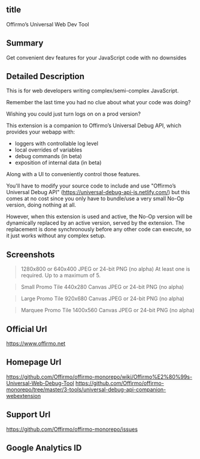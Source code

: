 
## title
Offirmo’s Universal Web Dev Tool

## Summary
Get convenient dev features for your JavaScript code with no downsides

## Detailed Description
This is for web developers writing complex/semi-complex JavaScript.

Remember the last time you had no clue about what your code was doing?

Wishing you could just turn logs on on a prod version?

This extension is a companion to Offirmo’s Universal Debug API, which provides your webapp with:
- loggers with controllable log level
- local overrides of variables
- debug commands (in beta)
- exposition of internal data (in beta)

Along with a UI to conveniently control those features.

You'll have to modify your source code to include and use "Offirmo’s Universal Debug API" (https://universal-debug-api-js.netlify.com/)
but this comes at no cost since you only have to bundle/use a very small No-Op version, doing nothing at all.

However, when this extension is used and active,
the No-Op version will be dynamically replaced by an active version,
served by the extension. The replacement is done synchronously before any other code can execute,
so it just works without any complex setup.



## Screenshots
> 1280x800 or 640x400
> JPEG or 24-bit PNG (no alpha)
> At least one is required. Up to a maximum of 5.

> Small Promo Tile
> 440x280 Canvas
> JPEG or 24-bit PNG (no alpha)

> Large Promo Tile
> 920x680 Canvas
> JPEG or 24-bit PNG (no alpha)

> Marquee Promo Tile
> 1400x560 Canvas
> JPEG or 24-bit PNG (no alpha)

## Official Url
https://www.offirmo.net

## Homepage Url
https://github.com/Offirmo/offirmo-monorepo/wiki/Offirmo%E2%80%99s-Universal-Web-Debug-Tool
https://github.com/Offirmo/offirmo-monorepo/tree/master/3-tools/universal-debug-api-companion-webextension

## Support Url
https://github.com/Offirmo/offirmo-monorepo/issues

## Google Analytics ID
